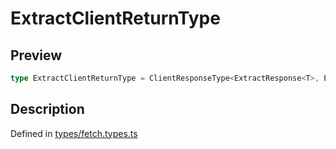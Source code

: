 
      
# ExtractClientReturnType

<div class="api-docs__section" data-reactroot="">

## Preview

</div><div class="api-docs__preview type single" data-reactroot="">

```ts
type ExtractClientReturnType = ClientResponseType<ExtractResponse<T>, ExtractError<T>>;
```

</div><div class="api-docs__section" data-reactroot="">

## Description

</div><div class="api-docs__description" data-reactroot=""><span class="api-docs__do-not-parse">



</span></div><div class="api-docs__definition" data-reactroot="">

Defined in [types/fetch.types.ts](https://github.com/BetterTyped/hyper-fetch/blob/089b54eb/packages/core/src/types/fetch.types.ts#L4)

</div>
